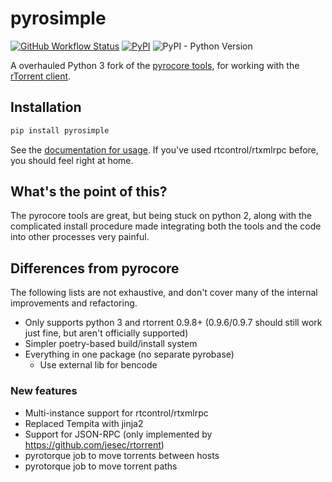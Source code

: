 # pyrosimple

[![GitHub Workflow Status](https://img.shields.io/github/workflow/status/kannibalox/pyrosimple/Pylint)](https://github.com/kannibalox/pyrosimple/actions/workflows/pylint.yml)
[![PyPI](https://img.shields.io/pypi/v/pyrosimple)](https://pypi.org/project/pyrosimple/)
![PyPI -	Python Version](https://img.shields.io/pypi/pyversions/pyrosimple)

A overhauled Python 3 fork  of the [pyrocore tools](https://github.com/pyroscope/pyrocore), for working with the [rTorrent client](https://github.com/rakshasa/rtorrent).

## Installation

```bash
pip install pyrosimple
```

See the [documentation for usage](https://kannibalox.github.io/pyrosimple/). If you've used rtcontrol/rtxmlrpc before, you should feel right at home.

## What's the point of this?

The pyrocore tools are great, but being stuck on python 2, along with the complicated install procedure made integrating both the tools and the code into other processes very painful.

## Differences from pyrocore

The following lists are not exhaustive, and don't cover many of the internal improvements and refactoring.

- Only supports python 3 and rtorrent 0.9.8+ (0.9.6/0.9.7 should still work just fine, but aren't officially supported)
- Simpler poetry-based build/install system
- Everything in one package (no separate pyrobase)
  - Use external lib for bencode

### New features
- Multi-instance support for rtcontrol/rtxmlrpc
- Replaced Tempita with jinja2
- Support for JSON-RPC (only implemented by https://github.com/jesec/rtorrent)
- pyrotorque job to move torrents between hosts
- pyrotorque job to move torrent paths

